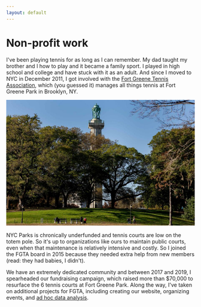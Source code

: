 ```yaml
---
layout: default
---
```


# Non-profit work

I've been playing tennis for as long as I can remember. My dad taught my brother and I how to play and it became a family sport. I played in high school and college and have stuck with it as an adult. And since I moved to NYC in December 2011, I got involved with the [Fort Greene Tennis Association](http://www.fortgreenetennis.org/), which (you guessed it) manages all things tennis at Fort Greene Park in Brooklyn, NY.

![Neighborhoods in Chicago similar to Grant Park in Atlanta](https://github.com/seeess1/seeess1.github.io/raw/master/assets/images/fort-greene-park.jpg)

NYC Parks is chronically underfunded and tennis courts are low on the totem pole. So it's up to organizations like ours to maintain public courts, even when that maintenance is relatively intensive and costly. So I joined the FGTA board in 2015 because they needed extra help from new members (read: they had babies, I didn't).

We have an extremely dedicated community and between 2017 and 2019, I spearheaded our fundraising campaign, which raised more than $70,000 to resurface the 6 tennis courts at Fort Greene Park. Along the way, I've taken on additional projects for FGTA, including creating our website, organizing events, and [ad hoc data analysis](./side-projects.md).